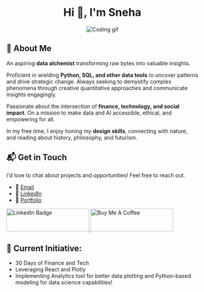 <h1 align="center">Hi 👋, I'm Sneha</h1>
<p align="center">
  <img src="https://media.giphy.com/media/L1R1tvI9svkIWwpVYr/giphy.gif" alt="Coding gif" > 
</p>

## 🚀 About Me

An aspiring **data alchemist** transforming raw bytes into valuable insights. 

Proficient in wielding **Python, SQL, and other data tools** to uncover patterns and drive strategic change. Always seeking to demystify complex phenomena through creative quantitative approaches and communicate insights engagingly. 

Passionate about the intersection of **finance, technology, and social impact**. On a mission to make data and AI accessible, ethical, and empowering for all.

In my free time, I enjoy honing my **design skills**, connecting with nature, and reading about history, philosophy, and futurism.

## 📬 Get in Touch

I'd love to chat about projects and opportunities! Feel free to reach out.

- 📧 [Email](mailto:sneha.ahens12@gmail.com?subject=Let's%20Connect!)
- 👔 [LinkedIn](https://www.linkedin.com/in/singhsneha99/) 
- 🎨 [Portfolio](https://www.singhsneha.com/)
<a href="https://www.linkedin.com/in/singhsneha99/">
  <img src="https://img.shields.io/badge/LinkedIn-blue?style=for-the-badge&logo=linkedin&logoColor=white" alt="LinkedIn Badge" style="height: 60px !important;width: 217px !important;"/>
</a>
<a href="https://www.buymeacoffee.com/hidsync">
  <img src="https://cdn.buymeacoffee.com/buttons/v2/default-yellow.png" alt="Buy Me A Coffee" style="height: 60px !important;width: 217px !important;" >
</a>

## 🔭 Current Initiative:

- 30 Days of Finance and Tech
- Leveraging React and Plotly  
- Implementing Analytics tool for better data plotting and Python-based modeling for data science capabilities!

